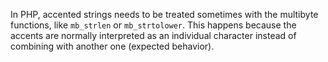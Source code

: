 In PHP, accented strings needs to be treated sometimes with the multibyte functions, like `mb_strlen` or `mb_strtolower`. This happens because the accents are normally interpreted as an individual character instead of combining with another one (expected behavior).